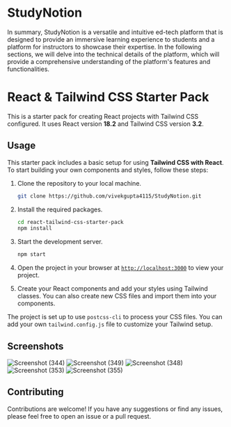 # StudyNotion
In summary, StudyNotion is a versatile and intuitive ed-tech platform that is designed to provide an immersive learning experience to students and a platform for instructors to showcase their expertise. In the following sections, we will delve into the technical details of the platform, which will provide a comprehensive understanding of the platform's features and functionalities.

# React & Tailwind CSS Starter Pack

This is a starter pack for creating React projects with Tailwind CSS configured. It uses React version **18.2** and Tailwind CSS version **3.2**.

## Usage

This starter pack includes a basic setup for using **Tailwind CSS with React**. To start building your own components and styles, follow these steps:

1. Clone the repository to your local machine.
    ```sh
    git clone https://github.com/vivekgupta4115/StudyNotion.git
    ```

1. Install the required packages.
    ```sh
    cd react-tailwind-css-starter-pack
    npm install
    ```

1. Start the development server.
    ```sh
    npm start
    ```
1. Open the project in your browser at [`http://localhost:3000`](http://localhost:3000) to view your project.
1. Create your React components and add your styles using Tailwind classes. You can also create new CSS files and import them into your components.

The project is set up to use `postcss-cli` to process your CSS files. You can add your own `tailwind.config.js` file to customize your Tailwind setup.

## Screenshots

![Screenshot (344)](https://github.com/user-attachments/assets/4a29ab4e-2080-4b9d-9f82-51de54c96e4b)
![Screenshot (349)](https://github.com/user-attachments/assets/b75f9cfd-b44d-4095-a237-f886ffa0fc75)
![Screenshot (348)](https://github.com/user-attachments/assets/b51ec175-c2be-48af-949d-a13dd82120d2)
![Screenshot (353)](https://github.com/user-attachments/assets/3dac7fe9-b515-4141-96f6-281760dfcd37)
![Screenshot (355)](https://github.com/user-attachments/assets/46acfe97-3988-4e78-84d7-5d60dfb68287)

## Contributing

Contributions are welcome! If you have any suggestions or find any issues, please feel free to open an issue or a pull request.